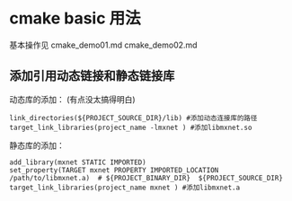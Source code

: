# cmake basic 用法

基本操作见 cmake_demo01.md  cmake_demo02.md

## 添加引用动态链接和静态链接库

动态库的添加： (有点没太搞得明白)
```
link_directories(${PROJECT_SOURCE_DIR}/lib) #添加动态连接库的路径
target_link_libraries(project_name -lmxnet ) #添加libmxnet.so
```
静态库的添加：
```
add_library(mxnet STATIC IMPORTED)
set_property(TARGET mxnet PROPERTY IMPORTED_LOCATION /path/to/libmxnet.a)  # ${PROJECT_BINARY_DIR}  ${PROJECT_SOURCE_DIR}
target_link_libraries(project_name mxnet ) #添加libmxnet.a
```